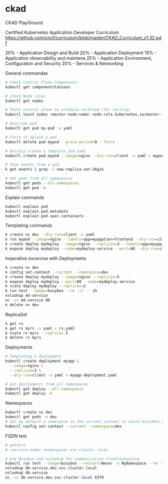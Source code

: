 # ckad
CKAD PlayGround

Certified Kubernetes Application Developer Curriculum
https://github.com/cncf/curriculum/blob/master/CKAD_Curriculum_v1.32.pdf

20% - Application Design and Build
20% - Application Deployment
15% - Application observability and maintena
25% - Application Environment, Configuration and Security
20% - Services & Networking

General commandas
```bash
# Check Control Plane Components:
kubectl get componentstatuses

# Check Node roles
kubectl get nodes

# Taint control plane to schedule workload (for testing)
kubectl taint nodes <master-node-name> node-role.kubernetes.io/master-

# Describe pod
kubectl get pod my-pod -o yaml

# Force to delete a pod
kubectl delete pod mypod --grace-period=0 --force

# Quickly create a template pod yaml
kubectl create pod mypod --image=nginx --dry-run=client -o yaml > mypod.yaml

# Show events from a pod
k get events | grep -i new-replica-set-56gzk

# Get pods from all namespaces
kubectl get pods --all-namespaces
kubectl get pod -A
```

Explain commands
```bash
kubectl explain pod
kubectl explain pod.metadata
kubectl explain pod.spec.containers
```

Templating commands
```bash
k create ns dev --dry-run=client -o yaml
k run mypod --image=nginx --labels=app=myapptier=frontend --dry-run=client -o yaml
k create deploy mydeploy --image=nginx --replicas=3 --labels=app=myapp,tier=backend --dry-run=client -o yaml
k expose deploy mydeploy --name=mydeploy-service --port=80 --dry-run=client -o yaml
```

Imperative excercise with Deployments
```bash
k create ns dev
k config set-context --current --namespace=dev
k create deploy mydeploy --image=nginx --replicas=5
k expose deploy mydeploy --port=80 --name=mydeploy-service
k scale deploy mydeploy --replicas=2
k run test --image=busybox --rm -it -- sh
nslookup md-service
nc -vz md-service 80
k delete ns dev
```

ReplicaSet
```bash
k get rs
k get rs myrs -o yaml > rs.yaml
k scale rs myrs --replicas 5
k delete rs myrs
```

Deployments
```bash
# Templating a deployment
kubectl create deployment myapp \
  --image=nginx \
  --replicas=3 \
  --dry-run=client -o yaml > myapp-deployment.yaml

# Get deployments from all namespaces
kubectl get deploy --all-namespaces
kubectl get deploy -A
```

Namespaces
```bash
kubectl create ns dev
kubectl get pods -n dev
# Set by default a namespace in the current context to avoid mistakes during the exam because you’re working in the wrong namespace.
kubectl config set-context --current --namespace=dev
```

FQDN test
```bash
# pattern
# <service-name>.<namespace>.svc.cluster.local

# Use Busybox and nslookup for communication troubleshooting
kubectl run test --image=busybox --restart=Never -n MyNamespace --rm --it -- sh
nslookup db-service.dev.svc.cluster.local
nslookup db-service
nc -vz db-service.dev.svc.cluster.local 6379

```